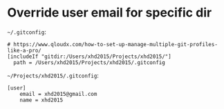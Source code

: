 # Override user email for specific dir

`~/.gitconfig`:
```
# https://www.qloudx.com/how-to-set-up-manage-multiple-git-profiles-like-a-pro/
[includeIf "gitdir:/Users/xhd2015/Projects/xhd2015/"]
  path = /Users/xhd2015/Projects/xhd2015/.gitconfig
```

`~/Projects/xhd2015/.gitconfig`:
```
[user]
    email = xhd2015@gmail.com
    name = xhd2015
```